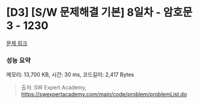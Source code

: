 # [D3] [S/W 문제해결 기본] 8일차 - 암호문3 - 1230 

[문제 링크](https://swexpertacademy.com/main/code/problem/problemDetail.do?contestProbId=AV14zIwqAHwCFAYD) 

### 성능 요약

메모리: 13,700 KB, 시간: 30 ms, 코드길이: 2,417 Bytes



> 출처: SW Expert Academy, https://swexpertacademy.com/main/code/problem/problemList.do
